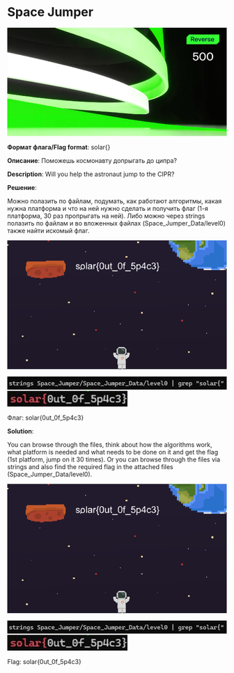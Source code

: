 # Space Jumper

![alt text](Reverse.jpg)

**Формат флага/Flag format**: solar{}

**Описание**: 
Поможешь космонавту допрыгать до ципра?

**Description**: 
Will you help the astronaut jump to the CIPR?

**Решение**:

Можно полазить по файлам, подумать, как работают алгоритмы, какая нужна платформа и что на ней нужно сделать и получить флаг (1-я платформа, 30 раз пропрыгать на ней). Либо можно через strings полазить по файлам и во вложенных файлах (Space_Jumper_Data/level0) также найти искомый флаг.

![alt text](image.png)

![alt text](image-1.png)
![alt text](image-2.png)

Флаг: solar{0ut_0f_5p4c3}

**Solution**:

You can browse through the files, think about how the algorithms work, what platform is needed and what needs to be done on it and get the flag (1st platform, jump on it 30 times). Or you can browse through the files via strings and also find the required flag in the attached files (Space_Jumper_Data/level0).

![alt text](image.png)

![alt text](image-1.png)
![alt text](image-2.png)

Flag: solar{0ut_0f_5p4c3}